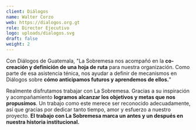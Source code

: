```yaml
---
client: Diálogos
name: Walter Corzo
web: https://dialogos.org.gt
role: Director Ejecutivo
logo: uploads/dialogos.svg
draft: false
weight: 2
---
```


Con Diálogos de Guatemala, "La Sobremesa nos acompañó en la **co-creación y definición de una hoja de ruta** para nuestra organización. Como parte de esa asistencia ténica, nos ayudar a definir de mecanismos en Diálogos sobre **cómo anticipamos futuros y aprendemos de ellos.**"

Realmente disfrutamos trabajar con La Sobremesa. Gracias a su inspiración y acompañamiento **logramos alcanzar los objetivos y metas que nos propusimos**. Un trabajo como este merece ser reconocido adecuadamente, así que gracias por dedicar tanto tiempo, amor y esfuerzo a nuestro proyecto. **El trabajo con La Sobremesa marca un antes y un después en nuestra historia institucional.**